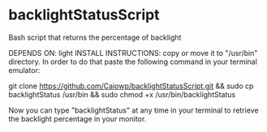 # backlightStatusScript
Bash script that returns the percentage of backlight

DEPENDS ON: light
INSTALL INSTRUCTIONS: copy or move it to "/usr/bin" directory. In order to do that paste the following command in your terminal emulator:

git clone https://github.com/Caiowp/backlightStatusScript.git && sudo cp backlightStatus /usr/bin && sudo chmod +x /usr/bin/backlightStatus

Now you can type "backlightStatus" at any time in your terminal to retrieve the backlight percentage in your monitor.
